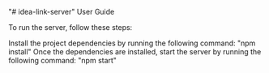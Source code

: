 "# idea-link-server" 
User Guide

To run the server, follow these steps:

Install the project dependencies by running the following command:
"npm install"
Once the dependencies are installed, start the server by running the following command:
"npm start"